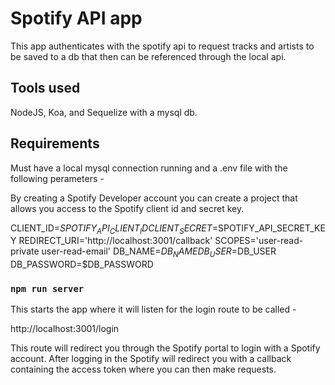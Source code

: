# Spotify API app

This app authenticates with the spotify api to request tracks and artists to be saved to a db that then can be referenced through the local api.

## Tools used

NodeJS, Koa, and Sequelize with a mysql db.

## Requirements

Must have a local mysql connection running and a .env file with the following perameters -

By creating a Spotify Developer account you can create a project that allows you access to the Spotify client id and secret key.

CLIENT_ID=$SPOTIFY_API_CLIENT_ID
CLIENT_SECRET=$SPOTIFY_API_SECRET_KEY
REDIRECT_URI='http://localhost:3001/callback'
SCOPES='user-read-private user-read-email'
DB_NAME=$DB_NAME
DB_USER=$DB_USER
DB_PASSWORD=$DB_PASSWORD

### `npm run server`

This starts the app where it will listen for the login route to be called -

http://localhost:3001/login

This route will redirect you through the Spotify portal to login with a Spotify account. After logging in the Spotify will redirect you with a callback containing the access token where you can then make requests.



